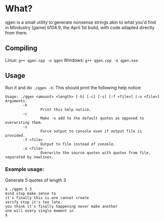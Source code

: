 # What?
qgen is a small utility to generate nonsense strings akin to what you'd find in Mindustry (game) b104.9, the April 1st build, with code adapted directly from there.

## Compiling
Linux: `g++ qgen.cpp -o qgen`
Windows: `g++ qgen.cpp -o qgen.exe`

## Usage
Run it and do `./qgen -h`. This should print the following help notice:
```
Usage: ./qgen <amount> <length> [-h] [-c] [-s] [-f <file>] [-o <file>]
Arguments:
        -h
                Print this help notice.
        -c
                Make -o add to the default quotes as opposed to overwriting them.
        -s
                Force output to console even if output file is provided.
        -f <file>
                Output to file instead of console.
        -o <file>
                Overwrite the source quotes with quotes from file, separated by newlines.
```

### Example usage:
Generate 5 quotes of length 3
```
$ ./qgen 5 3
mind stop make sense to 
it's finally this is one cannot create 
verify stop it's too late. 
you think it's finally happening never make another 
one will every single moment in
$
```
